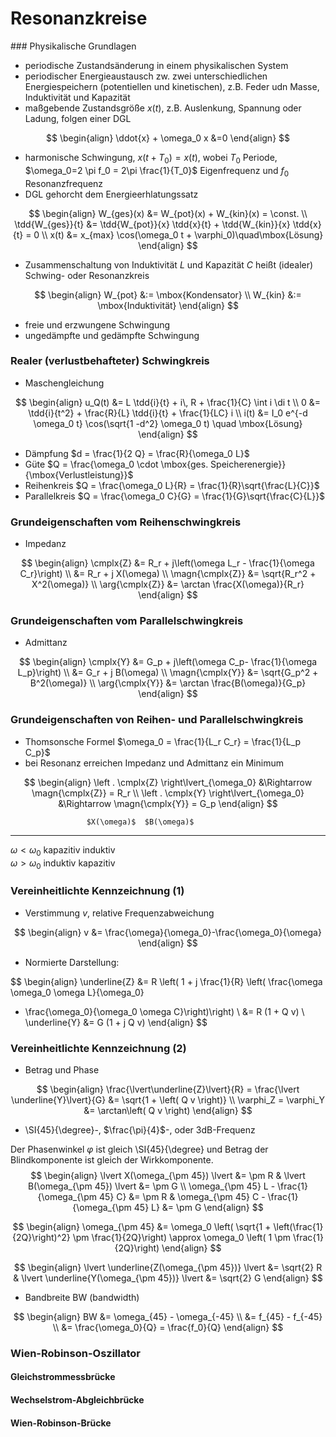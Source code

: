 <!-- !split -->
<!-- jupyter-book 05_lec.md -->
# Resonanzkreise

<div id="sec:resonanz"></div>
### Physikalische Grundlagen

* periodische Zustandsänderung in einem physikalischen System
* periodischer Energieaustausch zw. zwei unterschiedlichen Energiespeichern (potentiellen und kinetischen), z.B. Feder udn Masse, Induktivität und Kapazität
* maßgebende Zustandsgröße $x(t)$, z.B. Auslenkung, Spannung oder Ladung, folgen einer DGL

$$
\begin{align}
\ddot{x} + \omega_0 x &=0
\end{align}
$$

* harmonische Schwingung, $x(t+T_0) = x(t)$, wobei $T_0$ Periode, $\omega_0=2 \pi f_0 = 2\pi \frac{1}{T_0}$ Eigenfrequenz und $f_0$ Resonanzfrequenz
* DGL gehorcht dem Energieerhlatungssatz

$$
\begin{align}
W_{ges}(x) &= W_{pot}(x) + W_{kin}(x) = \const. \\
\tdd{W_{ges}}{t} &= \tdd{W_{pot}}{x} \tdd{x}{t} + \tdd{W_{kin}}{x} \tdd{x}{t} = 0 \\
x(t) &= x_{max} \cos(\omega_0 t + \varphi_0)\quad\mbox{Lösung}
\end{align}
$$

* Zusammenschaltung von Induktivität $L$ und Kapazität $C$ heißt (idealer) Schwing- oder Resonanzkreis

$$
\begin{align}
W_{pot} &:= \mbox{Kondensator} \\
W_{kin} &:= \mbox{Induktivität}
\end{align}
$$

* freie und erzwungene Schwingung
* ungedämpfte und gedämpfte Schwingung

### Realer (verlustbehafteter) Schwingkreis
* Maschengleichung

$$
\begin{align}
u_Q(t) &= L \tdd{i}{t} + i\, R + \frac{1}{C} \int i \di t  \\
0 &= \tdd{i}{t^2} + \frac{R}{L} \tdd{i}{t} + \frac{1}{LC} i  \\
i(t) &= I_0 e^{-d \omega_0 t} \cos(\sqrt{1 -d^2} \omega_0 t) \quad \mbox{Lösung}
\end{align}
$$

* Dämpfung $d = \frac{1}{2 Q} = \frac{R}{\omega_0 L}$
* Güte $Q = \frac{\omega_0 \cdot \mbox{ges. Speicherenergie}}{\mbox{Verlustleistung}}$
* Reihenkreis $Q = \frac{\omega_0 L}{R} = \frac{1}{R}\sqrt{\frac{L}{C}}$
* Parallelkreis $Q = \frac{\omega_0 C}{G} = \frac{1}{G}\sqrt{\frac{C}{L}}$

<!-- !split -->
### Grundeigenschaften vom Reihenschwingkreis
* Impedanz

$$
\begin{align}
\cmplx{Z} &= R_r + j\left(\omega L_r - \frac{1}{\omega C_r}\right) \\
          &= R_r + j X(\omega) \\
\magn{\cmplx{Z}} &= \sqrt{R_r^2 + X^2(\omega)} \\
\arg{\cmplx{Z}} &= \arctan \frac{X(\omega)}{R_r}
\end{align}
$$

<!-- !split -->
### Grundeigenschaften vom Parallelschwingkreis
* Admittanz

$$
\begin{align}
\cmplx{Y} &= G_p + j\left(\omega C_p- \frac{1}{\omega L_p}\right) \\
          &= G_r + j B(\omega) \\
\magn{\cmplx{Y}} &= \sqrt{G_p^2 + B^2(\omega)} \\
\arg{\cmplx{Y}} &= \arctan \frac{B(\omega)}{G_p}
\end{align}
$$

### Grundeigenschaften von Reihen- und Parallelschwingkreis

* Thomsonsche Formel $\omega_0 = \frac{1}{L_r C_r} = \frac{1}{L_p C_p}$
* bei Resonanz erreichen Impedanz und Admittanz ein Minimum

$$
\begin{align}
\left . \cmplx{Z} \right\lvert_{\omega_0} &\Rightarrow \magn{\cmplx{Z}} = R_r \\
\left . \cmplx{Y} \right\lvert_{\omega_0} &\Rightarrow \magn{\cmplx{Y}} = G_p
\end{align}
$$


                     $X(\omega)$  $B(\omega)$  
-------------------  -----------  -----------  
$\omega < \omega_0$   kapazitiv     induktiv   
$\omega > \omega_0$    induktiv    kapazitiv   


<!-- !split -->
### Vereinheitlichte Kennzeichnung (1)
* Verstimmung $v$, relative Frequenzabweichung

$$
\begin{align}
v &= \frac{\omega}{\omega_0}-\frac{\omega_0}{\omega}
\end{align}
$$

* Normierte Darstellung:

$$
\begin{align}
\underline{Z} &= R \left( 1 + j \frac{1}{R} \left( \frac{\omega \omega_0 \omega L}{\omega_0}
- \frac{\omega_0}{\omega_0 \omega C}\right)\right) \\
&= R (1 + Q v) \\
\underline{Y} &= G (1 + j Q v)
\end{align}
$$

<!-- !split -->
### Vereinheitlichte Kennzeichnung (2)
* Betrag und Phase

$$
\begin{align}
\frac{\lvert\underline{Z}\lvert}{R} = \frac{\lvert \underline{Y}\lvert}{G} &= \sqrt{1 + \left( Q v \right)} \\
\varphi_Z = \varphi_Y &= \arctan\left( Q v \right)
\end{align}
$$

* \SI{45}{\degree}-, $\frac{\pi}{4}$-, oder 3dB-Frequenz 

Der Phasenwinkel $\varphi$ ist gleich \SI{45}{\degree} und Betrag der Blindkomponente ist gleich der Wirkkomponente.
$$
\begin{align}
\lvert X(\omega_{\pm 45}) \lvert &= \pm R &  \lvert B(\omega_{\pm 45}) \lvert &= \pm G \\
\omega_{\pm 45} L - \frac{1}{\omega_{\pm 45} C} &= \pm R &  \omega_{\pm 45} C - \frac{1}{\omega_{\pm 45} L} &= \pm G
\end{align}
$$

$$
\begin{align}
\omega_{\pm 45} &= \omega_0 \left( \sqrt{1 + \left(\frac{1}{2Q}\right)^2} \pm \frac{1}{2Q}\right) \approx \omega_0 \left( 1 \pm \frac{1}{2Q}\right)
\end{align}
$$

$$
\begin{align}
\lvert \underline{Z(\omega_{\pm 45})} \lvert &= \sqrt{2} R &  \lvert \underline{Y(\omega_{\pm 45})} \lvert &= \sqrt{2} G
\end{align}
$$

* Bandbreite BW (bandwidth)

$$
\begin{align}
BW &= \omega_{45} - \omega_{-45} \\
&= f_{45} - f_{-45} \\
&= \frac{\omega_0}{Q} = \frac{f_0}{Q}
\end{align}
$$

<!-- !split -->
### Wien-Robinson-Oszillator
<div id="sec:wien-rob-oszi"></div>

<!-- !split -->
#### Gleichstrommessbrücke

<!-- !split -->
#### Wechselstrom-Abgleichbrücke

<!-- !split -->
#### Wien-Robinson-Brücke

<!-- !split -->
